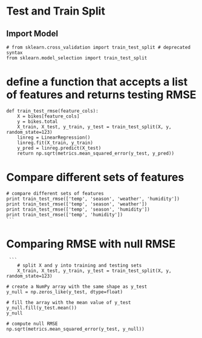 # Test and Train Split
## Import Model
```
# from sklearn.cross_validation import train_test_split # deprecated syntax
from sklearn.model_selection import train_test_split
```

# define a function that accepts a list of features and returns testing RMSE
```
def train_test_rmse(feature_cols):
    X = bikes[feature_cols]
    y = bikes.total
    X_train, X_test, y_train, y_test = train_test_split(X, y, random_state=123)
    linreg = LinearRegression()
    linreg.fit(X_train, y_train)
    y_pred = linreg.predict(X_test)
    return np.sqrt(metrics.mean_squared_error(y_test, y_pred))
```
# Compare different sets of features
    
    # compare different sets of features
    print train_test_rmse(['temp', 'season', 'weather', 'humidity'])
    print train_test_rmse(['temp', 'season', 'weather'])
    print train_test_rmse(['temp', 'season', 'humidity'])
    print train_test_rmse(['temp', 'humidity'])
    ```
 
# Comparing RMSE with null RMSE
     ```
        # split X and y into training and testing sets
        X_train, X_test, y_train, y_test = train_test_split(X, y, random_state=123)

    # create a NumPy array with the same shape as y_test
    y_null = np.zeros_like(y_test, dtype=float)

    # fill the array with the mean value of y_test
    y_null.fill(y_test.mean())
    y_null

    # compute null RMSE
    np.sqrt(metrics.mean_squared_error(y_test, y_null))
 ```
